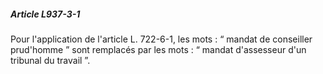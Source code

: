 ##### Article L937-3-1

Pour l'application de l'article L. 722-6-1, les mots : “ mandat de conseiller prud'homme ” sont remplacés par les mots : “ mandat d'assesseur d'un tribunal du travail ”.

